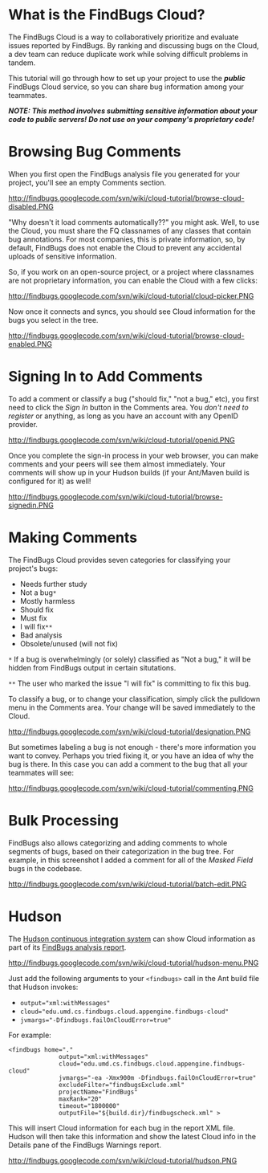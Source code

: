 

# What is the FindBugs Cloud? #

The FindBugs Cloud is a way to collaboratively prioritize and evaluate issues reported by FindBugs. By ranking and discussing bugs on the Cloud, a dev team can reduce duplicate work while solving difficult problems in tandem.

This tutorial will go through how to set up your project to use the **_public_** FindBugs Cloud service, so you can share bug information among your teammates.

**_NOTE: This method involves submitting sensitive information about your code to public servers! Do not use on your company's proprietary code!_**


# Browsing Bug Comments #

When you first open the FindBugs analysis file you generated for your project, you'll see an empty Comments section.

http://findbugs.googlecode.com/svn/wiki/cloud-tutorial/browse-cloud-disabled.PNG

"Why doesn't it load comments automatically??" you might ask. Well, to use the Cloud, you must share the FQ classnames of any classes that contain bug annotations. For most companies, this is private information, so, by default, FindBugs does not enable the Cloud to prevent any accidental uploads of sensitive information.

So, if you work on an open-source project, or a project where classnames are not proprietary information, you can enable the Cloud with a few clicks:

http://findbugs.googlecode.com/svn/wiki/cloud-tutorial/cloud-picker.PNG

Now once it connects and syncs, you should see Cloud information for the bugs you select in the tree.

http://findbugs.googlecode.com/svn/wiki/cloud-tutorial/browse-cloud-enabled.PNG

# Signing In to Add Comments #

To add a comment or classify a bug ("should fix," "not a bug," etc), you first need to click the _Sign In_ button in the Comments area. You _don't need to register_ or anything, as long as you have an account with any OpenID provider.

http://findbugs.googlecode.com/svn/wiki/cloud-tutorial/openid.PNG

Once you complete the sign-in process in your web browser, you can make comments and your peers will see them almost immediately. Your comments will show up in your Hudson builds (if your Ant/Maven build is configured for it) as well!

http://findbugs.googlecode.com/svn/wiki/cloud-tutorial/browse-signedin.PNG

# Making Comments #

The FindBugs Cloud provides seven categories for classifying your project's bugs:

  * Needs further study
  * Not a bug`*`
  * Mostly harmless
  * Should fix
  * Must fix
  * I will fix`**`
  * Bad analysis
  * Obsolete/unused (will not fix)

`*` If a bug is overwhelmingly (or solely) classified as "Not a bug," it will be hidden from FindBugs output in certain situtations.

`**` The user who marked the issue "I will fix" is committing to fix this bug.

To classify a bug, or to change your classification, simply click the pulldown menu in the Comments area. Your change will be saved immediately to the Cloud.

http://findbugs.googlecode.com/svn/wiki/cloud-tutorial/designation.PNG

But sometimes labeling a bug is not enough - there's more information you want to convey. Perhaps you tried fixing it, or you have an idea of why the bug is there. In this case you can add a comment to the bug that all your teammates will see:

http://findbugs.googlecode.com/svn/wiki/cloud-tutorial/commenting.PNG

# Bulk Processing #

FindBugs also allows categorizing and adding comments to whole segments of bugs, based on their categorization in the bug tree. For example, in this screenshot I added a comment for all of the _Masked Field_ bugs in the codebase.


http://findbugs.googlecode.com/svn/wiki/cloud-tutorial/batch-edit.PNG
# Hudson #

The [Hudson continuous integration system](http://hudson-ci.org/) can show Cloud information as part of its [FindBugs analysis report](http://wiki.hudson-ci.org/display/HUDSON/FindBugs+Plugin).

http://findbugs.googlecode.com/svn/wiki/cloud-tutorial/hudson-menu.PNG

Just add the following arguments to your `<findbugs>` call in the Ant build file that Hudson invokes:

  * `output="xml:withMessages"`
  * `cloud="edu.umd.cs.findbugs.cloud.appengine.findbugs-cloud"`
  * `jvmargs="-Dfindbugs.failOnCloudError=true"`

For example:
```
<findbugs home="."
              output="xml:withMessages"
              cloud="edu.umd.cs.findbugs.cloud.appengine.findbugs-cloud"
              jvmargs="-ea -Xmx900m -Dfindbugs.failOnCloudError=true"
              excludeFilter="findbugsExclude.xml"
              projectName="FindBugs"
              maxRank="20"
              timeout="1800000"
              outputFile="${build.dir}/findbugscheck.xml" >
```

This will insert Cloud information for each bug in the report XML file. Hudson will then take this information and show the latest Cloud info in the Details pane of the FindBugs Warnings report.

http://findbugs.googlecode.com/svn/wiki/cloud-tutorial/hudson.PNG